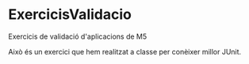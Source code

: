 # ExercicisValidacio
Exercicis de validació d'aplicacions de M5

Això és un exercici que hem realitzat a classe per conèixer millor JUnit.
